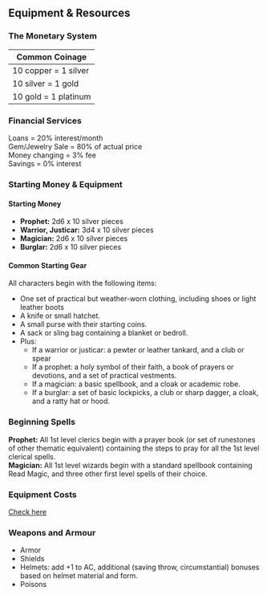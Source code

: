 ## Equipment & Resources

### The Monetary System

| Common Coinage |
| ------------------|
| 10 copper = 1 silver |
| 10 silver = 1 gold |
| 10 gold = 1 platinum |

### Financial Services

Loans = 20% interest/month  
Gem/Jewelry Sale = 80% of actual price  
Money changing = 3% fee  
Savings = 0% interest  
 
### Starting Money & Equipment
 
#### Starting Money

* **Prophet:** 2d6 x 10 silver pieces
* **Warrior, Justicar:** 3d4 x 10 silver pieces
* **Magician:** 2d6 x 10 silver pieces
* **Burglar:** 2d6 x 10 silver pieces

#### Common Starting Gear
 
All characters begin with the following items:
* One set of practical but weather-worn clothing, including shoes or light leather boots
* A knife or small hatchet.
* A small purse with their starting coins.
* A sack or sling bag containing a blanket or bedroll.
* Plus:
  * If a warrior or justicar: a pewter or leather tankard, and a club or spear
  * If a prophet: a holy symbol of their faith, a book of prayers or devotions, and a set of practical vestments.
  * If a magician: a basic spellbook, and a cloak or academic robe.
  * If a burglar: a set of basic lockpicks, a club or sharp dagger, a cloak, and a ratty hat or hood.
 
### Beginning Spells

**Prophet:** All 1st level clerics begin with a prayer book (or set of runestones of other thematic equivalent) containing the steps to pray for all the 1st level clerical spells.  
**Magician:** All 1st level wizards begin with a standard spellbook containing Read Magic, and three other first level spells of their choice.  

### Equipment Costs

[Check here](./equipment_basics.md)

### Weapons and Armour

 * Armor
 * Shields
 * Helmets:  add +1 to AC, additional (saving throw, circumstantial) bonuses based on helmet material and form.
 * Poisons